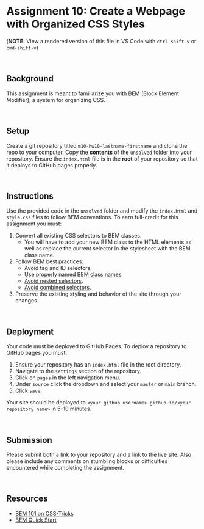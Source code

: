 # Assignment 10: Create a Webpage with Organized CSS Styles

(**NOTE:** View a rendered version of this file in VS Code with `ctrl-shift-v` or `cmd-shift-v`)

&nbsp;
## Background

This assignment is meant to familiarize you with BEM (Block Element Modifier), a system for organizing CSS.

&nbsp;
## Setup

Create a git repository titled `m10-hw10-lastname-firstname` and clone the repo to your computer. Copy the **contents** of the `unsolved` folder into your repository. Ensure the `index.html` file is in the **root** of your repository so that it deploys to GitHub pages properly.

&nbsp;
## Instructions

Use the provided code in the `unsolved` folder and modify the `index.html` and `style.css` files to follow BEM conventions. To earn full-credit for this assignment you must:

1. Convert all existing CSS selectors to BEM classes.
    * You will have to add your new BEM class to the HTML elements as well as replace the current selector in the stylesheet with the BEM class name.
1. Follow BEM best practices:
    * Avoid tag and ID selectors.
    * [Use properly named BEM class names](https://en.bem.info/methodology/css/#naming)
    * [Avoid nested selectors](https://en.bem.info/methodology/css/#nested-selectors).
    * [Avoid combined selectors](https://en.bem.info/methodology/css/#combined-selectors).
1. Preserve the existing styling and behavior of the site through your changes.


&nbsp;
## Deployment

Your code must be deployed to GitHub Pages. To deploy a repository to GitHub pages you must:

1. Ensure your repository has an `index.html` file in the root directory.
1. Navigate to the `settings` section of the repository.
1. Click on `pages` in the left navigation menu.
1. Under `source` click the dropdown and select your `master` or `main` branch.
1. Click `save`.

Your site should be deployed to `<your github username>.github.io/<your repository name>` in 5-10 minutes.

&nbsp;
## Submission

Please submit both a link to your repository and a link to the live site. Also please include any comments on stumbling blocks or difficulties encountered while completing the assignment.

&nbsp;
## Resources

* [BEM 101 on CSS-Tricks](https://css-tricks.com/bem-101/)
* [BEM Quick Start](https://en.bem.info/methodology/quick-start/)